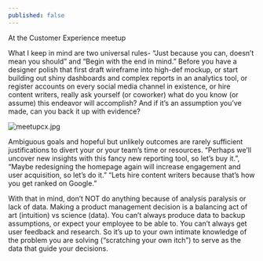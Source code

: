 ```yaml
---
published: false
---
```

At the Customer Experience meetup


What I keep in mind are two universal rules- “Just because you can, doesn’t mean you should” and “Begin with the end in mind.” Before you have a designer polish that first draft wireframe into high-def mockup, or start building out shiny dashboards and complex reports in an analytics tool, or register accounts on every social media channel in existence, or hire content writers, really ask yourself (or coworker) what do you know (or assume) this endeavor will accomplish? And if it’s an assumption you’ve made, can you back it up with evidence?

![meetupcx.jpg]({{site.baseurl}}/static/img/meetupcx.jpg)


Ambiguous goals and hopeful but unlikely outcomes are rarely sufficient justifications to divert your or your team’s time or resources. “Perhaps we’ll uncover new insights with this fancy new reporting tool, so let’s buy it.”, “Maybe redesigning the homepage again will increase engagement and user acquisition, so let’s do it.” “Lets hire content writers because that’s how you get ranked on Google.”

With that in mind, don’t NOT do anything because of analysis paralysis or lack of data. Making a product management decision is a balancing act of art (intuition) vs science (data). You can’t always produce data to backup assumptions, or expect your employee to be able to. You can’t always get user feedback and research. So it’s up to your own intimate knowledge of the problem you are solving (“scratching your own itch”) to serve as the data that guide your decisions.
